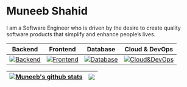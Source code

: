 # Muneeb Shahid

I am a Software Engineer who is driven by the desire to create quality software products that simplify and enhance people’s lives.

| Backend  | Frontend | Database | Cloud & DevOps |
| ------------- | ------------- | ------------- | ------------- |
|[![Backend](https://skillicons.dev/icons?i=py,django,flask&theme=light)](https://skillicons.dev)|[![Frontend](https://skillicons.dev/icons?i=js,ts,html,css,bootstrap,tailwind&theme=light)](https://skillicons.dev)|[![Database](https://skillicons.dev/icons?i=postgres,mongodb&theme=light)](https://skillicons.dev)|[![Cloud&DevOps](https://skillicons.dev/icons?i=aws,docker&theme=light)](https://skillicons.dev)|

| <a href="https://github.com/muneeb706/github-readme-stats"><img align="center" src="https://github-readme-stats.vercel.app/api?username=muneeb706&show_icons=true&include_all_commits=true&theme=buefy&hide_border=true" alt="Muneeb's github stats" /></a> | <a href="https://github.com/muneeb706/github-readme-stats"><img align="center" src="https://github-readme-stats.vercel.app/api/top-langs/?username=muneeb706&layout=compact&theme=buefy&hide_border=true" /></a> |
| ------------- | ------------- |

